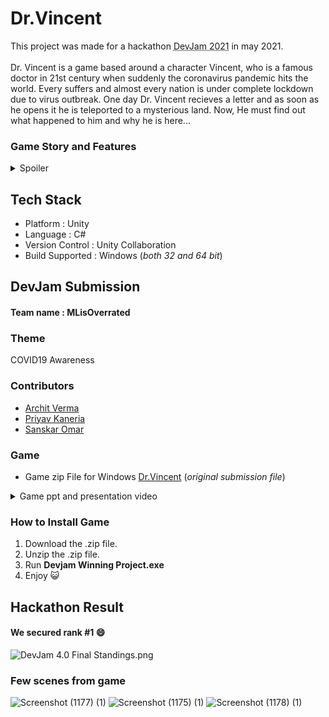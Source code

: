 # Dr.Vincent
This project was made for a hackathon <abbr title="A Hackathon by MNNIT Coding Club">DevJam 2021</abbr> in may 2021.
<br><br>
Dr. Vincent is a game based around a character Vincent, who is a famous doctor in 21st century when suddenly the coronavirus pandemic hits the world. Every suffers and almost every nation is under complete lockdown due to virus outbreak. One day Dr. Vincent recieves a letter and as soon as he opens it he is teleported to a mysterious land. Now, He must find out what happened to him and why he is here...

### Game Story and Features
<details>
  <summary>Spoiler</summary>
  <p>As he opens his eyes, he is in a new world. He arrives at a hospital and see some people nearby. He must talk to people to start his adventureous journey. He is told that there are books hidden in this land that he must read to find out the mystry.
  <details>
    <summary>More Spoilers</summary>
    <p>
  He finds out that this is a dangerous world under attack by corona but here corona is not small but it's actually huge. He later finds out that this is infact coronavirus realm and "someone" has sent him here to fight these mosters and defeat the Boss coronavirus.
    <h4>Theme : Coronavirus</h4>
    This game is bases on theme coronavirus pandemic and aims to educate people about social distancing norms by a fun gameplay. Some of the features are :
    <ul>
      <li>As there was a time during second wave, when unfortunately the beds in hospital were not avaliable due to large number of covid positive cases, then only person, who were in very critical position were able to get a get for treatment. The also has hostpitals, which will fully hear the player only if their health is below a certain level.(about 20% of max-health)</li>
      <li>The resources in game are not constantly respawning but are actually limited as were resources in pandemic in real world.</li>
      <li>There is a lot more, play and find out.</li>
    </ul>
    <h4>Boss-Fight</h4>
    He must fight 5 coronavirus bosses to obtain 5 elements necessary to make the vaccine, which he can used in fight against Boss coronavirus.
    <h4>Quests</h4>
    There are quests at each of the 5 levels necessary to complete before fighiting level Boss.
    <h4>Health, Defence, Mana System</h4>
    The game also has mechanics to include health system, mana system and defence system which are balaced by making use of appropriate formulas.
    <h4>Easter Eggs</h4>
    <details><summary>This spoils a lot. Open at your own risk.</summary><p>
      <ul>
        <li>One of the collectable items in game is <STRONG>Apple</STRONG>, and since main character is a Doctor, so consuming apple actually hurts the doctor XD.</li>
        <li>Although Apple also increases the max health, so it's a good trade i guess :P</li>
        <li>Everytime Player heals fully from hospital, he loses some defence point, as he should. It is representing that we are actually a bit vulnurable after a such a huge recovery from hospital.</li>
        <li>Since the main character is a Doctor, so he gains a little bit defence everytime he visits the hospital.
        <li>Don't worry about anyone exploiting above hidden feature, we have taken care of that in maths. Of cource, if you decide to mess with the code then it's a different story :P</li>
        <li>No more spoilers, play and find out XD</li>
      </ul>
      </p>
  </details>
    </p>
  </details
    </p>
</details>

## Tech Stack
- Platform : Unity
- Language : C#
- Version Control : Unity Collaboration
- Build Supported : Windows (_both 32 and 64 bit_)


## DevJam Submission
#### Team name : MLisOverrated
### Theme
COVID19 Awareness
### Contributors
- [Archit Verma](https://github.com/arver24/)
- [Priyav Kaneria](https://github.com/PriyavKaneria)
- [Sanskar Omar](https://github.com/sanskaromar)

### Game
- Game zip File for Windows [Dr.Vincent](https://drive.google.com/file/d/1ETJO6xv2hD2U9zEzQB41EpoipDyzi5MZ/view?usp=sharing) (_original submission file_)

<details>
  <summary>Game ppt and presentation video</summary>
  <a href="https://drive.google.com/drive/folders/1iNGTm3nG27Uxrb7rqtemqy9ZqMfwprlI?usp=sharing" >here</a>
 </details>

### How to Install Game
1. Download the .zip file.
2. Unzip the .zip file.
3. Run **Devjam Winning Project.exe**
4. Enjoy 😺

 ## Hackathon Result
 #### We secured rank #1 😄
 ![DevJam 4.0 Final Standings.png](https://github.com/sanskaromar/Dr.Vincent/blob/main/DevJam%20Final%20Standing.png)


### Few scenes from game

![Screenshot (1177) (1)](https://user-images.githubusercontent.com/77530596/230767300-16389209-1f1b-4f49-a5f1-2ed123477eeb.png)
![Screenshot (1175) (1)](https://user-images.githubusercontent.com/77530596/230767295-ee919082-b9fe-46b2-8c9f-1ae38d8af0eb.png)
![Screenshot (1178) (1)](https://user-images.githubusercontent.com/77530596/230767299-58c6162b-1b4d-4b7f-abc9-be51c6b0a73e.png)
